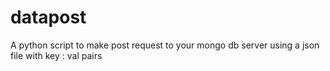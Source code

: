 # datapost


A python script to make post request to your mongo db server using a json file with key : val pairs
